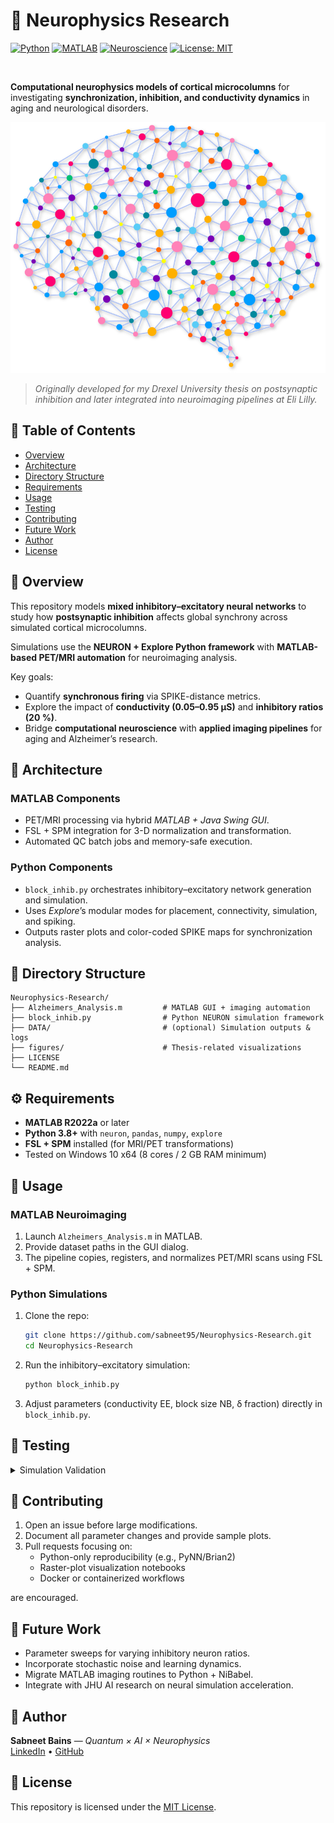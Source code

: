 # 🧠 Neurophysics Research  

[![Python](https://img.shields.io/badge/Python-3.8%2B-blue?logo=python)](https://www.python.org/)
[![MATLAB](https://img.shields.io/badge/MATLAB-R2022a-orange?logo=mathworks&logoColor=white)](https://www.mathworks.com/)
[![Neuroscience](https://img.shields.io/badge/Domain-Neurophysics-lightgrey?logo=brain&logoColor=white)](#)
[![License: MIT](https://img.shields.io/badge/License-MIT-green.svg)](https://choosealicense.com/licenses/mit/)

<br>

**Computational neurophysics models of cortical microcolumns** for investigating **synchronization, inhibition, and conductivity dynamics** in aging and neurological disorders.

<img src="https://github.com/sabneet95/Machine-Learning/blob/master/brain.png" alt="Brain Visualization" width="700">

> *Originally developed for my Drexel University thesis on postsynaptic inhibition and later integrated into neuroimaging pipelines at Eli Lilly.*


## 🧭 Table of Contents
- [Overview](#overview)
- [Architecture](#architecture)
- [Directory Structure](#directory-structure)
- [Requirements](#requirements)
- [Usage](#usage)
- [Testing](#testing)
- [Contributing](#contributing)
- [Future Work](#future-work)
- [Author](#author)
- [License](#license)


## 🧩 Overview
This repository models **mixed inhibitory–excitatory neural networks** to study how **postsynaptic inhibition** affects global synchrony across simulated cortical microcolumns.

Simulations use the **NEURON + Explore Python framework** with **MATLAB-based PET/MRI automation** for neuroimaging analysis.

Key goals:
- Quantify **synchronous firing** via SPIKE-distance metrics.  
- Explore the impact of **conductivity (0.05–0.95 μS)** and **inhibitory ratios (20 %)**.  
- Bridge **computational neuroscience** with **applied imaging pipelines** for aging and Alzheimer’s research.


## 🧱 Architecture

### **MATLAB Components**
- PET/MRI processing via hybrid *MATLAB + Java Swing GUI*.  
- FSL + SPM integration for 3-D normalization and transformation.  
- Automated QC batch jobs and memory-safe execution.

### **Python Components**
- `block_inhib.py` orchestrates inhibitory–excitatory network generation and simulation.  
- Uses *Explore*’s modular modes for placement, connectivity, simulation, and spiking.  
- Outputs raster plots and color-coded SPIKE maps for synchronization analysis.


## 📂 Directory Structure
```
Neurophysics-Research/
├── Alzheimers_Analysis.m         # MATLAB GUI + imaging automation
├── block_inhib.py                # Python NEURON simulation framework
├── DATA/                         # (optional) Simulation outputs & logs
├── figures/                      # Thesis-related visualizations
├── LICENSE
└── README.md
```


## ⚙️ Requirements
- **MATLAB R2022a** or later  
- **Python 3.8+** with `neuron`, `pandas`, `numpy`, `explore`  
- **FSL + SPM** installed (for MRI/PET transformations)  
- Tested on Windows 10 x64 (8 cores / 2 GB RAM minimum)


## 🚀 Usage

### **MATLAB Neuroimaging**
1. Launch `Alzheimers_Analysis.m` in MATLAB.  
2. Provide dataset paths in the GUI dialog.  
3. The pipeline copies, registers, and normalizes PET/MRI scans using FSL + SPM.

### **Python Simulations**
1. Clone the repo:  
   ```bash
   git clone https://github.com/sabneet95/Neurophysics-Research.git
   cd Neurophysics-Research
   ```
2. Run the inhibitory–excitatory simulation:  
   ```bash
   python block_inhib.py
   ```
3. Adjust parameters (conductivity EE, block size NB, δ fraction) directly in `block_inhib.py`.


## 🧪 Testing
<details>
<summary>Simulation Validation</summary>

- Cross-checked SPIKE distances with raster-plot synchronization.  
- MATLAB pipeline verified on Alzheimer’s PET datasets (Eli Lilly 2016–2017).  
- Planned integration of `pytest` and MATLAB Unit Testing Framework.
</details>


## 🤝 Contributing
1. Open an issue before large modifications.  
2. Document all parameter changes and provide sample plots.  
3. Pull requests focusing on:
   - Python-only reproducibility (e.g., PyNN/Brian2)  
   - Raster-plot visualization notebooks  
   - Docker or containerized workflows  

are encouraged.


## 🔮 Future Work
- Parameter sweeps for varying inhibitory neuron ratios.  
- Incorporate stochastic noise and learning dynamics.  
- Migrate MATLAB imaging routines to Python + NiBabel.  
- Integrate with JHU AI research on neural simulation acceleration.


## 🧠 Author
**Sabneet Bains** — *Quantum × AI × Neurophysics*  
[LinkedIn](https://www.linkedin.com/in/sabneet-bains/) • [GitHub](https://github.com/sabneet-bains)


## 📄 License
This repository is licensed under the [MIT License](https://choosealicense.com/licenses/mit/).

